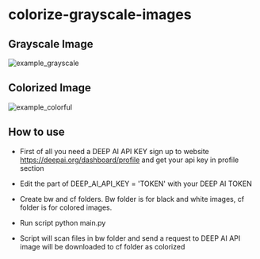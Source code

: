# colorize-grayscale-images
Grayscale Image
---------------------------------------------------------------------------------------------------------------------------
![example_grayscale](https://user-images.githubusercontent.com/42314954/118395004-bed1ee00-b650-11eb-88fd-a71c48470c47.jpg)


Colorized Image
---------------------------------------------------------------------------------------------------------------------------
![example_colorful](https://user-images.githubusercontent.com/42314954/118395014-cb564680-b650-11eb-917a-ef0583e33bd7.jpg)

## How to use
* First of all you need a DEEP AI API KEY
  sign up to website https://deepai.org/dashboard/profile and get your api key in profile section
  
* Edit the part of DEEP_AI_API_KEY = 'TOKEN' with your DEEP AI TOKEN

* Create bw and cf folders. Bw folder is for black and white images, cf folder is for colored images.

* Run script python main.py

* Script will scan files in bw folder and send a request to DEEP AI API image will be downloaded to cf folder as colorized
